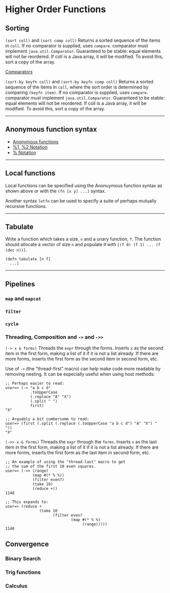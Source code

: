 # Higher Order Functions

## Sorting

`(sort coll)` and `(sort comp coll)` Returns a sorted sequence of the
items in `coll`. If no comparator is supplied, uses `compare`.  comparator
must implement `java.util.Comparator`.  Guaranteed to be stable: equal
elements will not be reordered.  If coll is a Java array, it will be
modified.  To avoid this, sort a copy of the array.

[Comparators](https://clojure.org/guides/comparators)

`(sort-by keyfn coll)` and `(sort-by keyfn comp coll)`
Returns a sorted sequence of the items in `coll`, where the sort
order is determined by comparing `(keyfn item)`.  If no comparator is
supplied, uses `compare`.  comparator must implement
`java.util.Comparator`.  Guaranteed to be stable: equal elements will
not be reordered.  If coll is a Java array, it will be modified.  To
avoid this, sort a copy of the array.


---

## Anonymous function syntax

- [Anonymous functions](https://clojure.org/guides/learn/functions#_anonymous_function_syntax)
- [%1, %2 Notation](https://clojure.org/guides/weird_characters#_n_anonymous_function_arguments)
- [% Notation](https://clojure.org/guides/weird_characters#_anonymous_function)


---

## Local functions

Local functions can be specified using the Anonuymous function syntax as shown above
or with the `(fn [x y] ...)` syntax.

Another syntax `letfn` can be used to specify a suite of perhaps mutually recursive functions.

---

## Tabulate

Write a function which takes a size, `n` and a unary function, `f`.  The function should
allocate a vector of size `n` and populate it with `[(f 0) (f 1) ... (f (dec n))]`.

```
(defn tabulate [n f]
  ...)
```

---

## Pipelines
### `map` and `mapcat`
### `filter`
### `cycle`
### Threading, Composition and `->` and `->>`

`(-> x & forms)` Threads the `expr` through the forms. Inserts `x` as the
second item in the first form, making a list of it if it is not a
list already. If there are more forms, inserts the first form as the
second item in second form, etc.

Use of `->` (the "thread-first" macro) can help make code
more readable by removing nesting. It can be especially
useful when using host methods:

    ;; Perhaps easier to read:
    user=> (-> "a b c d" 
               .toUpperCase 
               (.replace "A" "X") 
               (.split " ") 
               first)
    "X"

    ;; Arguably a bit cumbersome to read:
    user=> (first (.split (.replace (.toUpperCase "a b c d") "A" "X") " "))
    "X"



`(->> x & forms)` Threads the `expr` through the `forms`. Inserts `x` as the
last item in the first form, making a list of it if it is not a
list already. If there are more forms, inserts the first form as the
last item in second form, etc.


    ;; An example of using the "thread-last" macro to get
    ;; the sum of the first 10 even squares.
    user=> (->> (range)
                (map #(* % %))
                (filter even?)
                (take 10)
                (reduce +))
    1140

    ;; This expands to:
    user=> (reduce +
                   (take 10
                         (filter even?
                                 (map #(* % %)
                                      (range)))))
    1140

## Convergence

### Binary Search

### Trig functions

### Calculus
